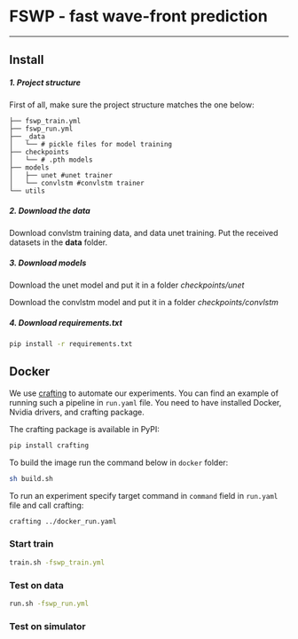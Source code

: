 # FSWP - fast wave-front prediction
____
## Install

##### 1. Project structure
First of all, make sure the project structure matches the one below:

```
├── fswp_train.yml
├── fswp_run.yml
├── _data
│   └── # pickle files for model training
├── checkpoints
│   └── # .pth models 
├── models
│   ├── unet #unet trainer
│   └── convlstm #convlstm trainer
└── utils
```

##### 2. Download the data
Download convlstm training data, and data unet training. Put the received datasets in the **data** folder.

##### 3. Download models
Download the unet model and put it in a folder
*checkpoints/unet*

Download the convlstm model and put it in a folder
*checkpoints/convlstm*

##### 4. Download requirements.txt
```bash
pip install -r requirements.txt
```

## Docker 
We use [crafting](https://pypi.org/project/crafting/) to automate our experiments. 
You can find an example of running such a pipeline in ```run.yaml``` file. 
You need to have installed Docker, Nvidia drivers, and crafting package. 

The crafting package is available in PyPI:
```bash
pip install crafting
```


To build the image run the command below in ```docker``` folder:
```bash
sh build.sh
```

To run an experiment specify target command in ```command``` field in ```run.yaml``` file and call crafting:
```bash
crafting ../docker_run.yaml
```

### Start train 
```bash
train.sh -fswp_train.yml
```
### Test on data
```bash
run.sh -fswp_run.yml
```
### Test on simulator 
